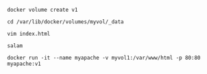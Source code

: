 ```
docker volume create v1
```

```
cd /var/lib/docker/volumes/myvol/_data
```
```
vim index.html
```
```
salam
```

```
docker run -it --name myapache -v myvol1:/var/www/html -p 80:80 myapache:v1
```


